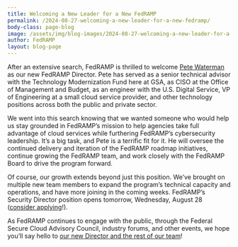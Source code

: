 ```yaml
---
title: Welcoming a New Leader for a New FedRAMP
permalink: /2024-08-27-welcoming-a-new-leader-for-a-new-fedramp/
body-class: page-blog
image: /assets/img/blog-images/2024-08-27-welcoming-a-new-leader-for-a-new-fedramp.png
author: FedRAMP
layout: blog-page
---
```

After an extensive search, FedRAMP is thrilled to welcome <a href="https://www.fedramp.gov/team/pete_waterman.html" target="_blank" rel="noopener noreferrer">Pete Waterman</a> as our new FedRAMP Director. Pete has served as a senior technical advisor with the Technology Modernization Fund here at GSA, as CISO at the Office of Management and Budget, as an engineer with the U.S. Digital Service, VP of Engineering at a small cloud service provider, and other technology positions across both the public and private sector.

We went into this search knowing that we wanted someone who would help us stay grounded in FedRAMP’s mission to help agencies take full advantage of cloud services while furthering FedRAMP’s cybersecurity leadership. It’s a big task, and Pete is a terrific fit for it. He will oversee the continued delivery and iteration of the FedRAMP roadmap initiatives, continue growing the FedRAMP team, and work closely with the FedRAMP Board to drive the program forward.

Of course, our growth extends beyond just this position. We’ve brought on multiple new team members to expand the program’s technical capacity and operations, and have more joining in the coming weeks. FedRAMP’s Security Director position opens tomorrow, Wednesday, August 28 (<a href="https://join.tts.gsa.gov/join/FedRAMP-Security-Director/" target="_blank" rel="noopener noreferrer">consider applying</a>!). 

As FedRAMP continues to engage with the public, through the Federal Secure Cloud Advisory Council, industry forums, and other events, we hope you’ll say hello to <a href="https://www.fedramp.gov/team/" target="_blank" rel="noopener noreferrer">our new Director and the rest of our team</a>!
